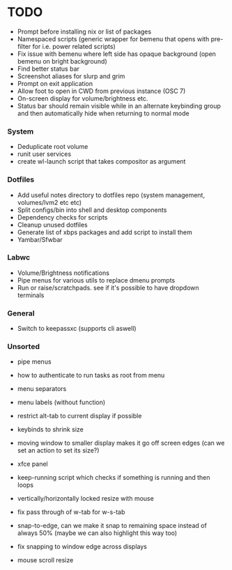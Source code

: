 # TODO
- Prompt before installing nix or list of packages
- Namespaced scripts (generic wrapper for bemenu that opens with pre-filter for i.e. power related scripts)
- Fix issue with bemenu where left side has opaque background (open bemenu on bright background)
- Find better status bar
- Screenshot aliases for slurp and grim
- Prompt on exit application
- Allow foot to open in CWD from previous instance (OSC 7)
- On-screen display for volume/brightness etc.
- Status bar should remain visible while in an alternate keybinding group and then automatically hide when returning to normal mode

### System
- Deduplicate root volume
- runit user services
- create wl-launch script that takes compositor as argument

### Dotfiles
- Add useful notes directory to dotfiles repo (system management, volumes/lvm2 etc etc)
- Split configs/bin into shell and desktop components
- Dependency checks for scripts
- Cleanup unused dotfiles
- Generate list of xbps packages and add script to install them
- Yambar/Sfwbar

### Labwc
- Volume/Brightness notifications
- Pipe menus for various utils to replace dmenu prompts
- Run or raise/scratchpads. see if it's possible to have dropdown terminals

### General
- Switch to keepassxc (supports cli aswell)


### Unsorted
- pipe menus
- how to authenticate to run tasks as root from menu
- menu separators
- menu labels (without function)

- restrict alt-tab to current display if possible
- keybinds to shrink size
- moving window to smaller display makes it go off screen edges (can we set an action to set its size?)
- xfce panel
- keep-running script which checks if something is running and then loops
- vertically/horizontally locked resize with mouse
- fix pass through of w-tab for w-s-tab
- snap-to-edge, can we make it snap to remaining space instead of always 50% (maybe we can also highlight this way too)
- fix snapping to window edge across displays
- mouse scroll resize
